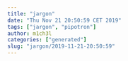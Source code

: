 ```yaml
---
title: "jargon"
date: "Thu Nov 21 20:50:59 CET 2019"
tags: ["jargon", "pipotron"]
author: m1ch3l
categories: ["generated"]
slug: "jargon/2019-11-21-20:50:59"
---
```



